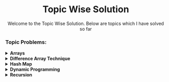 <h1 align="center">Topic Wise Solution</h1>

<p align="center">Welcome to the Topic Wise Solution. Below are topics which I have solved so far</p>

<h3 align="left">Topic Problems:</h3>

<details>
  <summary><strong>Arrays</strong></summary>

  - **[Problem: 26](https://github.com/Aashwin11/Data_Structure_and_Algorithm/blob/main/TopicWise_Solution/Topics/Array/Problem-26.txt)**
  - **[Problem: 69](https://github.com/Aashwin11/Data_Structure_and_Algorithm/blob/main/TopicWise_Solution/Topics/Array/Problem-69.txt)**
  - **[Problem: 2798](https://github.com/Aashwin11/Data_Structure_and_Algorithm/blob/main/TopicWise_Solution/Topics/Array/Problem-2798.txt)**
  - **[Problem: 977](https://github.com/Aashwin11/Data_Structure_and_Algorithm/blob/main/TopicWise_Solution/Topics/Array/Problem-977.txt)**
  - **[Problem: 56](https://github.com/Aashwin11/Data_Structure_and_Algorithm/blob/main/TopicWise_Solution/Topics/Array/Problem-56.txt)**
  - **[Problem: 219](https://github.com/Aashwin11/Data_Structure_and_Algorithm/blob/main/TopicWise_Solution/Topics/Array/Problem-219.txt)**

</details>

<details>
  <summary><strong>Difference Array Technique</strong></summary>

  - **[Problem: 307](https://github.com/Aashwin11/Data_Structure_and_Algorithm/blob/main/TopicWise_Solution/Topics/Difference_Array_Technique/Problem-307.txt)**
</details>

<details>
  <summary><strong>Hash Map</strong></summary>

  - **[Problem: 169](https://github.com/Aashwin11/Data_Structure_and_Algorithm/blob/main/TopicWise_Solution/Topics/Hash_Map/Problem-169.txt)**
  - **[Problem: 229](https://github.com/Aashwin11/Data_Structure_and_Algorithm/blob/main/TopicWise_Solution/Topics/Hash_Map/Problem-229.txt)**
  - **[Problem: 1189](https://github.com/Aashwin11/Data_Structure_and_Algorithm/blob/main/TopicWise_Solution/Topics/Hash_Map/Problem-1189.txt)**
  - **[Problem: 217](https://github.com/Aashwin11/Data_Structure_and_Algorithm/blob/main/TopicWise_Solution/Topics/Hash_Map/Problem-217.txt)**

</details>

<details>
  <summary><strong>Dynamic Programming</strong></summary>

  - **[Problem: 300](https://github.com/Aashwin11/Data_Structure_and_Algorithm/blob/main/TopicWise_Solution/Topics/Hash_Map/Problem-300.txt)**
</details>

<details>
  <summary><strong>Recursion</strong></summary>

  - **[Concept](https://github.com/Aashwin11/Data_Structure_and_Algorithm/tree/45de7599a7a698b8a03e1305e9351187a6f6f136/TopicWise_Solution/Topics/Recursion/Concepts)**
</details>

